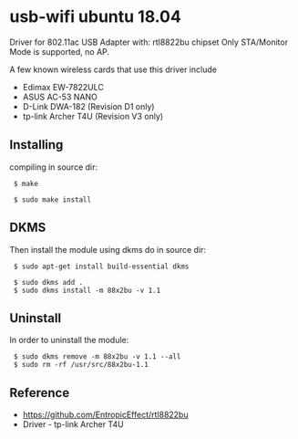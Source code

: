 # usb-wifi ubuntu 18.04

Driver for 802.11ac USB Adapter with:
rtl8822bu chipset
Only STA/Monitor Mode is supported, no AP.

A few known wireless cards that use this driver include

- Edimax EW-7822ULC
- ASUS AC-53 NANO
- D-Link DWA-182 (Revision D1 only)
- tp-link Archer T4U (Revision V3 only)

## Installing

compiling in source dir:
```
 $ make

 $ sudo make install
```
## DKMS
Then install the module using dkms do in source dir:
```
 $ sudo apt-get install build-essential dkms

 $ sudo dkms add .
 $ sudo dkms install -m 88x2bu -v 1.1
```

## Uninstall
In order to uninstall the module:
```
 $ sudo dkms remove -m 88x2bu -v 1.1 --all
 $ sudo rm -rf /usr/src/88x2bu-1.1
```

## Reference
- https://github.com/EntropicEffect/rtl8822bu
- Driver - tp-link Archer T4U 
